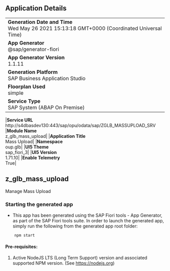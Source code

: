 ## Application Details

|                                                                                                |
| ---------------------------------------------------------------------------------------------- |
| **Generation Date and Time**<br>Wed May 26 2021 15:13:18 GMT+0000 (Coordinated Universal Time) |
| **App Generator**<br>@sap/generator-fiori                                                      |
| **App Generator Version**<br>1.1.11                                                            |
| **Generation Platform**<br>SAP Business Application Studio                                     |
| **Floorplan Used**<br>simple                                                                   |
| **Service Type**<br>SAP System (ABAP On Premise)                                               |

|**Service URL**<br>http://s4dbasdev130:443/sap/opu/odata/sap/ZGLB_MASSUPLOAD_SRV
|**Module Name**<br>z_glb_mass_upload|
|**Application Title**<br>Mass Upload|
|**Namespace**<br>oup.glb|
|**UI5 Theme**<br>sap_fiori_3|
|**UI5 Version**<br>1.71.10|
|**Enable Telemetry**<br>True|

## z_glb_mass_upload

Manage Mass Upload

### Starting the generated app

- This app has been generated using the SAP Fiori tools - App Generator, as part of the SAP Fiori tools suite. In order to launch the generated app, simply run the following from the generated app root folder:

```
    npm start
```

#### Pre-requisites:

1. Active NodeJS LTS (Long Term Support) version and associated supported NPM version. (See https://nodejs.org)
